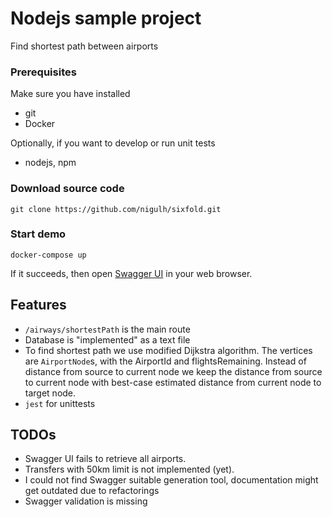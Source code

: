 # Nodejs sample project
Find shortest path between airports

### Prerequisites
Make sure you have installed
* git
* Docker

Optionally, if you want to develop or run unit tests
* nodejs, npm

### Download source code
```shell
git clone https://github.com/nigulh/sixfold.git
```

### Start demo
```shell
docker-compose up
```
If it succeeds, then open [Swagger UI](http://localhost:3080/) in your web browser.

## Features
* `/airways/shortestPath` is the main route
* Database is "implemented" as a text file
* To find shortest path we use modified Dijkstra algorithm. The vertices are `AirportNode`s, with
the AirportId and flightsRemaining. Instead of distance from source to current node we keep the
distance from source to current node with best-case estimated distance from current node to target node.
* ```jest``` for unittests

## TODOs
* Swagger UI fails to retrieve all airports.
* Transfers with 50km limit is not implemented (yet).
* I could not find Swagger suitable generation tool, documentation might get outdated due to refactorings
* Swagger validation is missing
